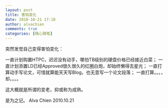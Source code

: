 ```yaml
---
layout: post
title: 害怕变化
date: 2010-10-21 17:10
author: alvachien
comments: true
categories: [随心随笔]
---
```

突然发觉自己变得害怕变化：

一直计划购置HTPC，迟迟没有动手，哪怕TB级别的硬盘价格已经接近白菜；
一直计划添置LD已经Approved很久很久的红圈白炮，却始终懒得去星光；
一直打算动手写论文，可惜就算能天天写Blog，也无意写一个论文段落；
一直打算。。。，却。。。。

这大概就是所谓的变老，抑或称为成熟。

是为之记。
Alva Chien
2010.10.21
